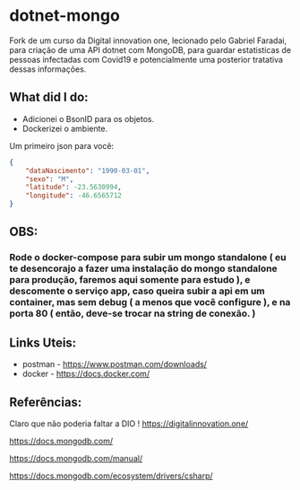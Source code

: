 # dotnet-mongo

Fork de um curso da Digital innovation one, lecionado pelo Gabriel Faradai, para criação de uma API dotnet com MongoDB, para guardar estatisticas de pessoas infectadas com Covid19 e potencialmente uma posterior tratativa dessas informações.

## What did I do:
  - Adicionei o BsonID para os objetos.
  - Dockerizei o ambiente.
  
Um primeiro json para você:

```json
{
	"dataNascimento": "1990-03-01",
	"sexo": "M",
	"latitude": -23.5630994,
	"longitude": -46.6565712
}
```
## OBS: 
### Rode o docker-compose para subir um mongo standalone ( eu te desencorajo a fazer uma instalação do mongo standalone para produção, faremos aqui somente para estudo ), e descomente o serviço app, caso queira subir a api em um container, mas sem debug ( a menos que você configure ), e na porta 80 ( então, deve-se trocar na string de conexão. )

## Links Uteis:

- postman - https://www.postman.com/downloads/
- docker - https://docs.docker.com/

## Referências:
Claro que não poderia faltar a DIO !
https://digitalinnovation.one/

https://docs.mongodb.com/

https://docs.mongodb.com/manual/

https://docs.mongodb.com/ecosystem/drivers/csharp/
